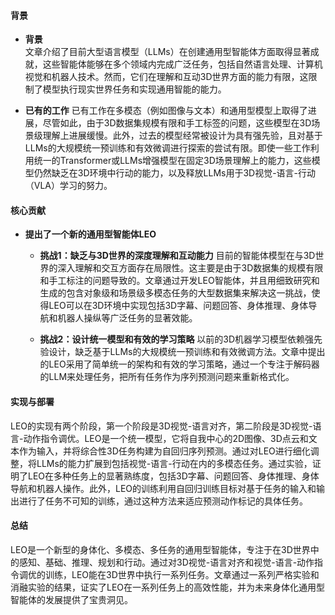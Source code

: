 #### 背景
- **背景**       
    文章介绍了目前大型语言模型（LLMs）在创建通用型智能体方面取得显著成就，这些智能体能够在多个领域内完成广泛任务，包括自然语言处理、计算机视觉和机器人技术。然而，它们在理解和互动3D世界方面的能力有限，这限制了模型执行现实世界任务和实现通用智能的能力。

- **已有的工作**
    已有工作在多模态（例如图像与文本）和通用型模型上取得了进展，尽管如此，由于3D数据集规模有限和手工标签的问题，这些模型在3D场景级理解上进展缓慢。此外，过去的模型经常被设计为具有强先验，且对基于LLMs的大规模统一预训练和有效微调进行探索的尝试有限。即使一些工作利用统一的Transformer或LLMs增强模型在固定3D场景理解上的能力，这些模型仍然缺乏在3D环境中行动的能力，以及释放LLMs用于3D视觉-语言-行动（VLA）学习的努力。

#### 核心贡献
- **提出了一个新的通用型智能体LEO**
    - **挑战1：缺乏与3D世界的深度理解和互动能力**
        目前的智能体模型在与3D世界的深入理解和交互方面存在局限性。这主要是由于3D数据集的规模有限和手工标注的问题导致的。文章通过开发LEO智能体，并且用细致研究和生成的包含对象级和场景级多模态任务的大型数据集来解决这一挑战，使得LEO可以在3D环境中实现包括3D字幕、问题回答、身体推理、身体导航和机器人操纵等广泛任务的显著效能。

    - **挑战2：设计统一模型和有效的学习策略**
        以前的3D机器学习模型依赖强先验设计，缺乏基于LLMs的大规模统一预训练和有效微调方法。文章中提出的LEO采用了简单统一的架构和有效的学习策略，通过一个专注于解码器的LLM来处理任务，把所有任务作为序列预测问题来重新格式化。

#### 实现与部署
LEO的实现有两个阶段，第一个阶段是3D视觉-语言对齐，第二阶段是3D视觉-语言-动作指令调优。LEO是一个统一模型，它将自我中心的2D图像、3D点云和文本作为输入，并将综合性3D任务构建为自回归序列预测。通过对LEO进行细化调整，将LLMs的能力扩展到包括视觉-语言-行动在内的多模态任务。通过实验，证明了LEO在多种任务上的显著熟练度，包括3D字幕、问题回答、身体推理、身体导航和机器人操作。此外，LEO的训练利用自回归训练目标对基于任务的输入和输出进行了任务不可知的训练，通过这种方法来适应预测动作标记的具体任务。

#### 总结
LEO是一个新型的身体化、多模态、多任务的通用型智能体，专注于在3D世界中的感知、基础、推理、规划和行动。通过对3D视觉-语言对齐和视觉-语言-动作指令调优的训练，LEO能在3D世界中执行一系列任务。文章通过一系列严格实验和消融实验的结果，证实了LEO在一系列任务上的高效性能，并为未来身体化通用型智能体的发展提供了宝贵洞见。